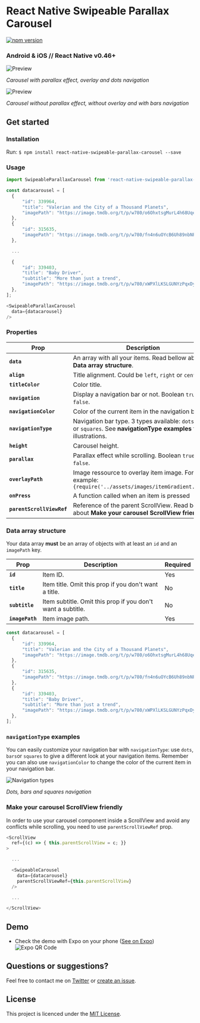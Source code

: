 # React Native Swipeable Parallax Carousel

[![npm version](https://img.shields.io/badge/npm%20package-v1.1.0-blue.svg)](https://www.npmjs.com/package/react-native-swipeable-parallax-carousel)

### Android & iOS // React Native v0.46+

![Preview](https://github.com/davidsamacoits/react-native-swipeable-parallax-carousel/blob/master/preview/preview1.gif?raw=true)

*Carousel with parallax effect, overlay and dots navigation*

![Preview](https://github.com/davidsamacoits/react-native-swipeable-parallax-carousel/blob/master/preview/preview2.gif?raw=true)

*Carousel without parallax effect, without overlay and with bars navigation*

## Get started

### Installation

Run: `$ npm install react-native-swipeable-parallax-carousel --save`

### Usage

```javascript
import SwipeableParallaxCarousel from 'react-native-swipeable-parallax-carousel';

const datacarousel = [
  {
      "id": 339964,
      "title": "Valerian and the City of a Thousand Planets",
      "imagePath": "https://image.tmdb.org/t/p/w780/o6OhxtsgMurL4h68Uqei0aSPMNr.jpg",
  },
  {
      "id": 315635,
      "imagePath": "https://image.tmdb.org/t/p/w780/fn4n6uOYcB6Uh89nbNPoU2w80RV.jpg",
  },

  ...

  {
      "id": 339403,
      "title": "Baby Driver",
      "subtitle": "More than just a trend",
      "imagePath": "https://image.tmdb.org/t/p/w780/xWPXlLKSLGUNYzPqxDyhfij7bBi.jpg",
  },
];

<SwipeableParallaxCarousel
  data={datacarousel}
/>
```

### Properties
| Prop | Description | Default | Required
|---|---|---|---|
|**`data`**|An array with all your items. Read bellow about **Data array structure**. |*None*|Yes|
|**`align`**|Title alignment. Could be `left`, `right` or `center`.|`left`|No|
|**`titleColor`**|Color title.|`#ffffff`|No|
|**`navigation`**|Display a navigation bar or not. Boolean `true` or `false`.|`true`|No|
|**`navigationColor`**|Color of the current item in the navigation bar.|`#ffffff`|No|
|**`navigationType`**|Navigation bar type. 3 types available: `dots`, `bars` or `squares`. See **navigationType examples** for illustrations.|`dots`|No|
|**`height`**|Carousel height.|`200`|No|
|**`parallax`**|Parallax effect while scrolling. Boolean `true` or `false`.|`true`|No|
|**`overlayPath`**|Image ressource to overlay item image. For example: `{require('../assets/images/itemGradient.png')}`|*None*|No|
|**`onPress`**|A function called when an item is pressed|*None*|No|
|**`parentScrollViewRef`**|Reference of the parent ScrollView. Read bellow about **Make your carousel ScrollView friendly**|*None*|No|

### Data array structure

Your data array **must** be an array of objects with at least an `id` and an `imagePath` key.

| Prop | Description | Required
|---|---|---|
|**`id`**|Item ID.|Yes|
|**`title`**|Item title. Omit this prop if you don't want a title.|No|
|**`subtitle`**|Item subtitle. Omit this prop if you don't want a subtitle.|No|
|**`imagePath`**|Item image path.|Yes|

```javascript
const datacarousel = [
  {
      "id": 339964,
      "title": "Valerian and the City of a Thousand Planets",
      "imagePath": "https://image.tmdb.org/t/p/w780/o6OhxtsgMurL4h68Uqei0aSPMNr.jpg",
  },
  {
      "id": 315635,
      "imagePath": "https://image.tmdb.org/t/p/w780/fn4n6uOYcB6Uh89nbNPoU2w80RV.jpg",
  },
  {
      "id": 339403,
      "title": "Baby Driver",
      "subtitle": "More than just a trend",
      "imagePath": "https://image.tmdb.org/t/p/w780/xWPXlLKSLGUNYzPqxDyhfij7bBi.jpg",
  },
];
```

### `navigationType` examples

You can easily customize your navigation bar with `navigationType`: use `dots`, `bars`or `squares` to give a different look at your navigation items.
Remember you can also use `navigationColor` to change the color of the current item in your navigation bar.

![Navigation types](https://github.com/davidsamacoits/react-native-swipeable-parallax-carousel/blob/master/preview/navigationTypes.jpg?raw=true)

*Dots, bars and squares navigation*

### Make your carousel ScrollView friendly

In order to use your carousel component inside a ScrollView and avoid any conflicts while scrolling, you need to use `parentScrollViewRef` prop.

```javascript
<ScrollView
  ref={(c) => { this.parentScrollView = c; }}
>

  ...

  <SwipeableCarousel
    data={datacarousel}
    parentScrollViewRef={this.parentScrollView}
  />

  ...

</ScrollView>
```

## Demo

* Check the demo with Expo on your phone ([See on Expo](https://expo.io/@davidsamacoits/reactnativeswipeableparallaxcarouselexample))<br/>
![Expo QR Code](https://github.com/davidsamacoits/react-native-swipeable-parallax-carousel/blob/master/preview/expoQRcode.png?raw=true)

## Questions or suggestions?

Feel free to contact me on [Twitter](https://twitter.com/davidsamacoits) or [create an issue](https://github.com/davidsamacoits/react-native-swipeable-parallax-carousel/issues).

## License

This project is licenced under the [MIT License](http://opensource.org/licenses/mit-license.html).
